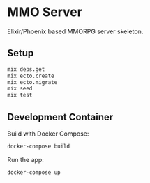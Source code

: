 # MMO Server

Elixir/Phoenix based MMORPG server skeleton.

## Setup

```bash
mix deps.get
mix ecto.create
mix ecto.migrate
mix seed
mix test
```

## Development Container

Build with Docker Compose:

```bash
docker-compose build
```

Run the app:

```bash
docker-compose up
```
